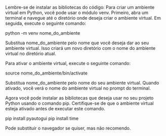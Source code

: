 Lembre-se de instalar as bibliotecas do código:
Para criar um ambiente virtual em Python, você pode usar o módulo venv. Primeiro, abra um terminal e navegue até o diretório onde deseja criar o ambiente virtual. Em seguida, execute o seguinte comando:

python -m venv nome_do_ambiente

Substitua nome_do_ambiente pelo nome que você deseja dar ao seu ambiente virtual. Isso criará um novo diretório com o nome do ambiente virtual no diretório atual.

Para ativar o ambiente virtual, execute o seguinte comando:

source nome_do_ambiente/bin/activate

Substitua nome_do_ambiente pelo nome do seu ambiente virtual. Quando ativado, você verá o nome do ambiente virtual no prompt do terminal.

Agora você pode instalar as bibliotecas que deseja usar no seu projeto Python usando o comando pip. Certifique-se de que o ambiente virtual esteja ativado antes de executar este comando.

pip install pyautogui
pip install time

Pode substituir o navegador se quiser, mas não recomendo.
